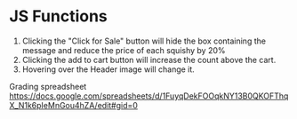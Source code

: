 # JS Functions
1. Clicking the "Click for Sale" button will hide the box containing the message and reduce the price of each squishy by 20%
2. Clicking the add to cart button will increase the count above the cart.
3. Hovering over the Header image will change it.


Grading spreadsheet
https://docs.google.com/spreadsheets/d/1FuyqDekFOOqkNY13B0QKOFThqX_N1k6pIeMnGou4hZA/edit#gid=0